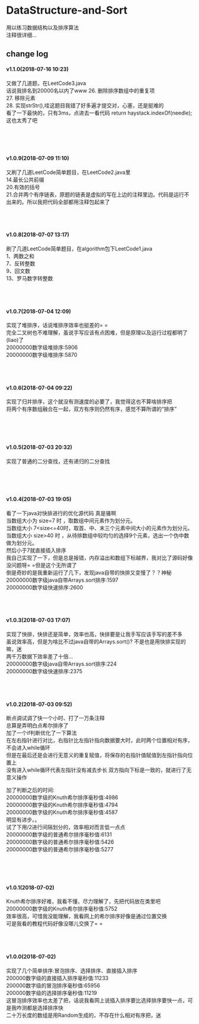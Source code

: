 # DataStructure-and-Sort
用以练习数据结构以及排序算法  
注释很详细...  

## change log  

#### v1.1.0(2018-07-16 10:23)  
又做了几道题，在LeetCode3.java  
话说我排名到20000名以内了www 
26. 删除排序数组中的重复项  
27. 移除元素  
28. 实现strStr(),哇这题目我错了好多遍才提交对，心塞，还是挺难的   
看了一下最快的，只有3ms，点进去一看代码 return haystack.indexOf(needle);这也太秀了吧   

  <br>
  <br>
  <br>

#### v1.0.9(2018-07-09 11:10)  
又刷了几道LeetCode简单题目，在LeetCode2.java里  
14.最长公共前缀  
20.有效的括号  
21.合并两个有序链表，原题的链表是虚拟的写在上边的注释里边。代码是运行不出来的。所以我把代码全部都用注释包起来了  
  <br>
  <br>
  <br>

#### v1.0.8(2018-07-07 13:17)  
刷了几道LeetCode简单题目，在algorithm包下LeetCode1.java  
1、两数之和  
7、反转整数  
9、回文数  
13、罗马数字转整数      
  <br>
  <br>
  <br>
  
#### v1.0.7(2018-07-04 12:09)  
实现了堆排序，话说堆排序效率也挺差的= =  
完全二叉树也不难理解，虽说手写应该有点困难，但是原理以及运行过程都明了(liao)了  
20000000数字级堆排序:5906  
20000000数字级堆排序:5870  
  <br>
  <br>
  <br>

#### v1.0.6(2018-07-04 09:22)  
实现了归并排序，这个就没有测速度的必要了，我觉得这也不算啥排序把  
将两个有序数组融合在一起，双方有序则仍然有序，感觉不算所谓的“排序”  

  <br>
  <br>
  <br>


#### v1.0.5(2018-07-03 20:32)  
实现了普通的二分查找，还有递归的二分查找  

  <br>
  <br>
  <br>

#### v1.0.4(2018-07-03 19:05) 
看了一下java对快排进行的优化源代码  真是骚啊  
当数组大小为 size=7 时 ，取数组中间元素作为划分元。  
当数组大小 7<size<=40时，取首、中、末三个元素中间大小的元素作为划分元。  
当数组大小 size>40 时 ，从待排数组中较均匀的选择9个元素，选出一个伪中数做为划分元。  
然后小于7就直接插入排序  
我自己实现了一下，但是总是报错，内存溢出和数组下标越界，我对比了源码好像没问题呀= =但是这个无所谓了  
倒是奇妙的是我重新运行了几下，发现java自带的快排又变慢了？？神秘  
20000000数字级java自带Arrays.sort排序:1597  
20000000数字级快速排序:2600  
  <br>
  <br>
  <br>
  
  
#### v1.0.3(2018-07-03 17:07) 
实现了快排，快排还是简单，效率也高，快排要是让我手写应该手写的差不多  
虽说效率高，但是为啥比不过java自带的Arrays.sort()? 不是也是用快排实现的嘛，迷  
两千万数据下效率差了十倍...  
20000000数字级java自带Arrays.sort排序:224  
20000000数字级快速排序:2375  
  <br>
  <br>
  <br>
  
  
#### v1.0.2(2018-07-03 09:52)  
断点调试调了快一个小时、打了一万条注释  
总算是弄明白点希尔排序了  
加了一个if判断优化了一下算法  
在左右指针进行对比，右指针比左指针指向数据要大时，此时两个位置相对有序，不会进入while循环  
但是在最后还是会进行无意义的重复赋值，将保存的右指针值赋值到左指针指向位置上  
没有进入while循环代表左指针没有减去步长  双方指向下标是一致的，就进行了无意义操作    
  
加了判断之后的时间:  
20000000数字级的Knuth希尔排序毫秒值:4986  
20000000数字级的Knuth希尔排序毫秒值:4794  
20000000数字级的Knuth希尔排序毫秒值:4587  
明显有进步。。  
试了下用/2进行间隔划分的，效率相对而言低一点点  
20000000数字级的普通希尔排序毫秒值:6131  
20000000数字级的普通希尔排序毫秒值:5426  
20000000数字级的普通希尔排序毫秒值:5277  
  
  <br>
  <br>
  <br>
  
#### v1.0.1(2018-07-02)  
Knuth希尔排序好难，我看不懂，尽力理解了，先把代码放在类里吧  
20000000数字级的Knuth希尔排序毫秒值:5752  
效率很高，可惜我没能理解，我看网上的希尔排序好像是通过位置交换  
可是我看的教程代码好像没哪儿交换了= =  
  <br>
  <br>
  <br>
  
#### v1.0.0(2018-07-02)
实现了几个简单排序:冒泡排序、选择排序、直接插入排序  
200000数字级的直接插入排序毫秒值:11233  
200000数字级的冒泡排序毫秒值:65956  
200000数字级的选择排序毫秒值:11219  
这冒泡排序效率也太差了把，话说我看网上说插入排序要比选择排序要快一点，可是我咋测都是选择排序快  
二十万长度的数组是用Random生成的，不存在什么相对有序把，迷  
  <br>
  <br>
  <br>
